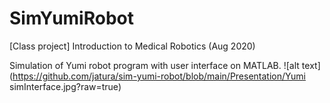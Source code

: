 # SimYumiRobot
[Class project] Introduction to Medical Robotics (Aug 2020)

Simulation of Yumi robot program with user interface on MATLAB.
![alt text](https://github.com/jatura/sim-yumi-robot/blob/main/Presentation/Yumi simInterface.jpg?raw=true)
